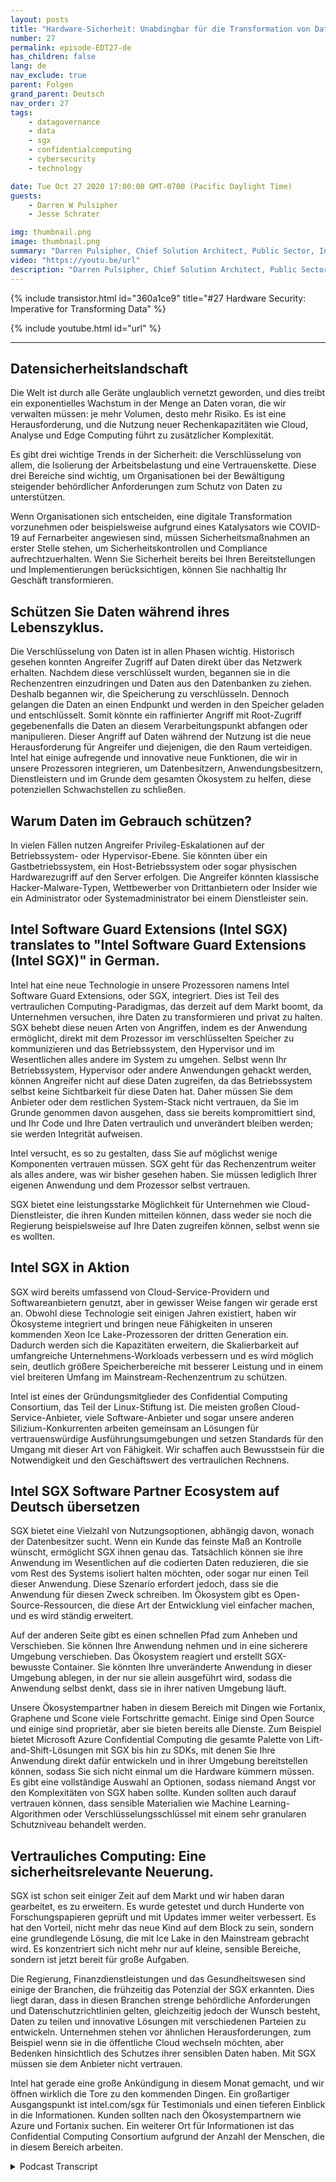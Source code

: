 ```yaml
---
layout: posts
title: "Hardware-Sicherheit: Unabdingbar für die Transformation von Daten"
number: 27
permalink: episode-EDT27-de
has_children: false
lang: de
nav_exclude: true
parent: Folgen
grand_parent: Deutsch
nav_order: 27
tags:
    - datagovernance
    - data
    - sgx
    - confidentialcomputing
    - cybersecurity
    - technology

date: Tue Oct 27 2020 17:00:00 GMT-0700 (Pacific Daylight Time)
guests:
    - Darren W Pulsipher
    - Jesse Schrater

img: thumbnail.png
image: thumbnail.png
summary: "Darren Pulsipher, Chief Solution Architect, Public Sector, Intel, und Jesse Schrater, Security Manager, Data Platforms Group, Intel, diskutieren die aktuelle Sicherheitslandschaft und wie Intels SGX und das Partner-Ökosystem eine zeitnahe und bewährte Lösung für Daten in Verwendung und andere Sicherheitsbedenken bietet."
video: "https://youtu.be/url"
description: "Darren Pulsipher, Chief Solution Architect, Public Sector, Intel, und Jesse Schrater, Security Manager, Data Platforms Group, Intel, diskutieren die aktuelle Sicherheitslandschaft und wie Intels SGX und das Partner-Ökosystem eine zeitnahe und bewährte Lösung für Daten in Verwendung und andere Sicherheitsbedenken bietet."
---
```


<div>
{% include transistor.html id="360a1ce9" title="#27 Hardware Security: Imperative for Transforming Data" %}

{% include youtube.html id="url" %}
</div>

---

## Datensicherheitslandschaft

Die Welt ist durch alle Geräte unglaublich vernetzt geworden, und dies treibt ein exponentielles Wachstum in der Menge an Daten voran, die wir verwalten müssen: je mehr Volumen, desto mehr Risiko. Es ist eine Herausforderung, und die Nutzung neuer Rechenkapazitäten wie Cloud, Analyse und Edge Computing führt zu zusätzlicher Komplexität.

Es gibt drei wichtige Trends in der Sicherheit: die Verschlüsselung von allem, die Isolierung der Arbeitsbelastung und eine Vertrauenskette. Diese drei Bereiche sind wichtig, um Organisationen bei der Bewältigung steigender behördlicher Anforderungen zum Schutz von Daten zu unterstützen.

Wenn Organisationen sich entscheiden, eine digitale Transformation vorzunehmen oder beispielsweise aufgrund eines Katalysators wie COVID-19 auf Fernarbeiter angewiesen sind, müssen Sicherheitsmaßnahmen an erster Stelle stehen, um Sicherheitskontrollen und Compliance aufrechtzuerhalten. Wenn Sie Sicherheit bereits bei Ihren Bereitstellungen und Implementierungen berücksichtigen, können Sie nachhaltig Ihr Geschäft transformieren.

## Schützen Sie Daten während ihres Lebenszyklus.

Die Verschlüsselung von Daten ist in allen Phasen wichtig. Historisch gesehen konnten Angreifer Zugriff auf Daten direkt über das Netzwerk erhalten. Nachdem diese verschlüsselt wurden, begannen sie in die Rechenzentren einzudringen und Daten aus den Datenbanken zu ziehen. Deshalb begannen wir, die Speicherung zu verschlüsseln. Dennoch gelangen die Daten an einen Endpunkt und werden in den Speicher geladen und entschlüsselt. Somit könnte ein raffinierter Angriff mit Root-Zugriff gegebenenfalls die Daten an diesem Verarbeitungspunkt abfangen oder manipulieren. Dieser Angriff auf Daten während der Nutzung ist die neue Herausforderung für Angreifer und diejenigen, die den Raum verteidigen. Intel hat einige aufregende und innovative neue Funktionen, die wir in unsere Prozessoren integrieren, um Datenbesitzern, Anwendungsbesitzern, Dienstleistern und im Grunde dem gesamten Ökosystem zu helfen, diese potenziellen Schwachstellen zu schließen.

## Warum Daten im Gebrauch schützen?

In vielen Fällen nutzen Angreifer Privileg-Eskalationen auf der Betriebssystem- oder Hypervisor-Ebene. Sie könnten über ein Gastbetriebssystem, ein Host-Betriebssystem oder sogar physischen Hardwarezugriff auf den Server erfolgen. Die Angreifer könnten klassische Hacker-Malware-Typen, Wettbewerber von Drittanbietern oder Insider wie ein Administrator oder Systemadministrator bei einem Dienstleister sein.

## Intel Software Guard Extensions (Intel SGX) translates to "Intel Software Guard Extensions (Intel SGX)" in German.

Intel hat eine neue Technologie in unsere Prozessoren namens Intel Software Guard Extensions, oder SGX, integriert. Dies ist Teil des vertraulichen Computing-Paradigmas, das derzeit auf dem Markt boomt, da Unternehmen versuchen, ihre Daten zu transformieren und privat zu halten. SGX behebt diese neuen Arten von Angriffen, indem es der Anwendung ermöglicht, direkt mit dem Prozessor im verschlüsselten Speicher zu kommunizieren und das Betriebssystem, den Hypervisor und im Wesentlichen alles andere im System zu umgehen. Selbst wenn Ihr Betriebssystem, Hypervisor oder andere Anwendungen gehackt werden, können Angreifer nicht auf diese Daten zugreifen, da das Betriebssystem selbst keine Sichtbarkeit für diese Daten hat. Daher müssen Sie dem Anbieter oder dem restlichen System-Stack nicht vertrauen, da Sie im Grunde genommen davon ausgehen, dass sie bereits kompromittiert sind, und Ihr Code und Ihre Daten vertraulich und unverändert bleiben werden; sie werden Integrität aufweisen.

Intel versucht, es so zu gestalten, dass Sie auf möglichst wenige Komponenten vertrauen müssen. SGX geht für das Rechenzentrum weiter als alles andere, was wir bisher gesehen haben. Sie müssen lediglich Ihrer eigenen Anwendung und dem Prozessor selbst vertrauen.

SGX bietet eine leistungsstarke Möglichkeit für Unternehmen wie Cloud-Dienstleister, die ihren Kunden mitteilen können, dass weder sie noch die Regierung beispielsweise auf Ihre Daten zugreifen können, selbst wenn sie es wollten.

## Intel SGX in Aktion

SGX wird bereits umfassend von Cloud-Service-Providern und Softwareanbietern genutzt, aber in gewisser Weise fangen wir gerade erst an. Obwohl diese Technologie seit einigen Jahren existiert, haben wir Ökosysteme integriert und bringen neue Fähigkeiten in unseren kommenden Xeon Ice Lake-Prozessoren der dritten Generation ein. Dadurch werden sich die Kapazitäten erweitern, die Skalierbarkeit auf umfangreiche Unternehmens-Workloads verbessern und es wird möglich sein, deutlich größere Speicherbereiche mit besserer Leistung und in einem viel breiteren Umfang im Mainstream-Rechenzentrum zu schützen.

Intel ist eines der Gründungsmitglieder des Confidential Computing Consortium, das Teil der Linux-Stiftung ist. Die meisten großen Cloud-Service-Anbieter, viele Software-Anbieter und sogar unsere anderen Silizium-Konkurrenten arbeiten gemeinsam an Lösungen für vertrauenswürdige Ausführungsumgebungen und setzen Standards für den Umgang mit dieser Art von Fähigkeit. Wir schaffen auch Bewusstsein für die Notwendigkeit und den Geschäftswert des vertraulichen Rechnens.

## Intel SGX Software Partner Ecosystem auf Deutsch übersetzen

SGX bietet eine Vielzahl von Nutzungsoptionen, abhängig davon, wonach der Datenbesitzer sucht. Wenn ein Kunde das feinste Maß an Kontrolle wünscht, ermöglicht SGX ihnen genau das. Tatsächlich können sie ihre Anwendung im Wesentlichen auf die codierten Daten reduzieren, die sie vom Rest des Systems isoliert halten möchten, oder sogar nur einen Teil dieser Anwendung. Diese Szenario erfordert jedoch, dass sie die Anwendung für diesen Zweck schreiben. Im Ökosystem gibt es Open-Source-Ressourcen, die diese Art der Entwicklung viel einfacher machen, und es wird ständig erweitert.

Auf der anderen Seite gibt es einen schnellen Pfad zum Anheben und Verschieben. Sie können Ihre Anwendung nehmen und in eine sicherere Umgebung verschieben. Das Ökosystem reagiert und erstellt SGX-bewusste Container. Sie könnten Ihre unveränderte Anwendung in dieser Umgebung ablegen, in der nur sie allein ausgeführt wird, sodass die Anwendung selbst denkt, dass sie in ihrer nativen Umgebung läuft.

Unsere Ökosystempartner haben in diesem Bereich mit Dingen wie Fortanix, Graphene und Scone viele Fortschritte gemacht. Einige sind Open Source und einige sind proprietär, aber sie bieten bereits alle Dienste. Zum Beispiel bietet Microsoft Azure Confidential Computing die gesamte Palette von Lift-and-Shift-Lösungen mit SGX bis hin zu SDKs, mit denen Sie Ihre Anwendung direkt dafür entwickeln und in ihrer Umgebung bereitstellen können, sodass Sie sich nicht einmal um die Hardware kümmern müssen. Es gibt eine vollständige Auswahl an Optionen, sodass niemand Angst vor den Komplexitäten von SGX haben sollte. Kunden sollten auch darauf vertrauen können, dass sensible Materialien wie Machine Learning-Algorithmen oder Verschlüsselungsschlüssel mit einem sehr granularen Schutzniveau behandelt werden.

## Vertrauliches Computing: Eine sicherheitsrelevante Neuerung.

SGX ist schon seit einiger Zeit auf dem Markt und wir haben daran gearbeitet, es zu erweitern. Es wurde getestet und durch Hunderte von Forschungspapieren geprüft und mit Updates immer weiter verbessert. Es hat den Vorteil, nicht mehr das neue Kind auf dem Block zu sein, sondern eine grundlegende Lösung, die mit Ice Lake in den Mainstream gebracht wird. Es konzentriert sich nicht mehr nur auf kleine, sensible Bereiche, sondern ist jetzt bereit für große Aufgaben.

Die Regierung, Finanzdienstleistungen und das Gesundheitswesen sind einige der Branchen, die frühzeitig das Potenzial der SGX erkannten. Dies liegt daran, dass in diesen Branchen strenge behördliche Anforderungen und Datenschutzrichtlinien gelten, gleichzeitig jedoch der Wunsch besteht, Daten zu teilen und innovative Lösungen mit verschiedenen Parteien zu entwickeln. Unternehmen stehen vor ähnlichen Herausforderungen, zum Beispiel wenn sie in die öffentliche Cloud wechseln möchten, aber Bedenken hinsichtlich des Schutzes ihrer sensiblen Daten haben. Mit SGX müssen sie dem Anbieter nicht vertrauen.

Intel hat gerade eine große Ankündigung in diesem Monat gemacht, und wir öffnen wirklich die Tore zu den kommenden Dingen. Ein großartiger Ausgangspunkt ist intel.com/sgx für Testimonials und einen tieferen Einblick in die Informationen. Kunden sollten nach den Ökosystempartnern wie Azure und Fortanix suchen. Ein weiterer Ort für Informationen ist das Confidential Computing Consortium aufgrund der Anzahl der Menschen, die in diesem Bereich arbeiten.



<details>
<summary> Podcast Transcript </summary>

<p></p>

</details>

